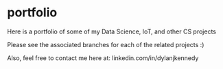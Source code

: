 # portfolio
Here is a portfolio of some of my Data Science, IoT, and other CS projects

Please see the associated branches for each of the related projects :)

Also, feel free to contact me here at: linkedin.com/in/dylanjkennedy
